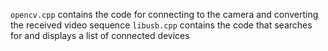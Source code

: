 `opencv.cpp` contains the code for connecting to the camera and converting the received video sequence
`libusb.cpp` contains the code that searches for and displays a list of connected devices
